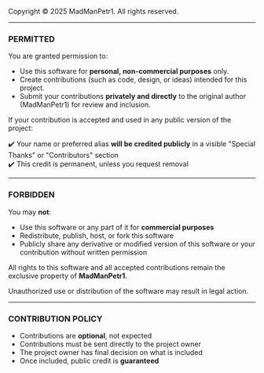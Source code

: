 Copyright © 2025 MadManPetr1. All rights reserved.

---

### PERMITTED

You are granted permission to:

- Use this software for **personal, non-commercial purposes** only.
- Create contributions (such as code, design, or ideas) intended for this project.
- Submit your contributions **privately and directly** to the original author (MadManPetr1) for review and inclusion.

If your contribution is accepted and used in any public version of the project:

✔️ Your name or preferred alias **will be credited publicly** in a visible "Special Thanks" or "Contributors" section  
✔️ This credit is permanent, unless you request removal

---

### FORBIDDEN

You may **not**:

- Use this software or any part of it for **commercial purposes**
- Redistribute, publish, host, or fork this software
- Publicly share any derivative or modified version of this software or your contribution without written permission

All rights to this software and all accepted contributions remain the exclusive property of **MadManPetr1**.

Unauthorized use or distribution of the software may result in legal action.

---

### CONTRIBUTION POLICY

- Contributions are **optional**, not expected
- Contributions must be sent directly to the project owner
- The project owner has final decision on what is included
- Once included, public credit is **guaranteed**